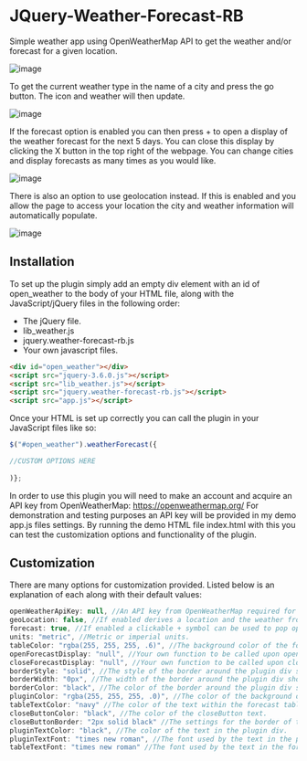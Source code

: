 # JQuery-Weather-Forecast-RB
 
Simple weather app using OpenWeatherMap API to get the weather and/or forecast for a given location.

![image](https://user-images.githubusercontent.com/90390132/163441233-b9d959ea-1dd5-44c5-a140-bb9885d02d6d.png)

To get the current weather type in the name of a city and press the go button. The icon and weather will then update.

![image](https://user-images.githubusercontent.com/90390132/163444659-93cfdd82-b5ab-4a9c-a8cf-f67014043116.png)

If the forecast option is enabled you can then press + to open a display of the weather forecast for the next 5 days. You can close this display by clicking the X button in the top right of the webpage. You can change cities and display forecasts as many times as you would like.

![image](https://user-images.githubusercontent.com/90390132/163444203-0ae334c9-aad3-41d0-b34c-154e456c2cf0.png)

There is also an option to use geolocation instead. If this is enabled and you allow the page to access your location the city and weather information will automatically populate.

![image](https://user-images.githubusercontent.com/90390132/163447925-6a87da24-d52a-49f0-8254-5f98e3fde482.png)



## Installation

To set up the plugin simply add an empty div element with an id of open_weather to the body of your HTML file, along with the JavaScript/jQuery files in the following order:
- The jQuery file.
- lib_weather.js
- jquery.weather-forecast-rb.js
- Your own javascript files.

```html
<div id="open_weather"></div>
<script src="jquery-3.6.0.js"></script>
<script src="lib_weather.js"></script>
<script src="jquery.weather-forecast-rb.js"></script>
<script src="app.js"></script>
```


Once your HTML is set up correctly you can call the plugin in your JavaScript files like so:
```javascript
$("#open_weather").weatherForecast({

//CUSTOM OPTIONS HERE
 
)};
```

In order to use this plugin you will need to make an account and acquire an API key from OpenWeatherMap: https://openweathermap.org/
For demonstration and testing purposes an API key will be provided in my demo app.js files settings. By running the demo HTML file index.html with this you can test the customization options and functionality of the plugin.


## Customization
There are many options for customization provided. Listed below is an explanation of each along with their default values:
```javascript
openWeatherApiKey: null, //An API key from OpenWeatherMap required for the plugin to get the weather information.
geoLocation: false, //If enabled derives a location and the weather from the users position data instead of entering a location manually.
forecast: true, //If enabled a clickable + symbol can be used to pop open a table containing forecast information.
units: "metric", //Metric or imperial units.
tableColor: "rgba(255, 255, 255, .6)", //The background color of the forecast table and close button.
openForecastDisplay: "null", //Your own function to be called upon opening the forecast table.
closeForecastDisplay: "null", //Your own function to be called upon closing the forecast table.
borderStyle: "solid", //The style of the border around the plugin div should you choose to use one.
borderWidth: "0px", //The width of the border around the plugin div should you choose to use one.
borderColor: "black", //The color of the border around the plugin div should you choose to use one.
pluginColor: "rgba(255, 255, 255, .0)", //The color of the background of the plugin div element.
tableTextColor: "navy" //The color of the text within the forecast table. 
closeButtonColor: "black", //The color of the closeButton text.
closeButtonBorder: "2px solid black" //The settings for the border of the close button.
pluginTextColor: "black", //The color of the text in the plugin div.
pluginTextFont: "times new roman", //The font used by the text in the plugin div.
tableTextFont: "times new roman" //The font used by the text in the forecast table.
```
